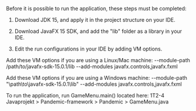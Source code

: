 Before it is possible to run the application, these steps must be completed:

1. Download JDK 15, and apply it in the project structure on your IDE.

2. Download JavaFX 15 SDK, and add the "lib" folder as a library in your IDE.

3. Edit the run configurations in your IDE by adding VM options.

Add these VM options if you are using a Linux/Mac machine:
--module-path /path/to/javafx-sdk-15.0.1/lib --add-modules javafx.controls,javafx.fxml

Add these VM options if you are using a Windows machine:
--module-path "\path\to\javafx-sdk-15.0.1\lib" --add-modules javafx.controls,javafx.fxml


To run the application, run GameMenu.main() located here:
1T2-4 Javaprojekt > Pandemic-framework > Pandemic > GameMenu.java
